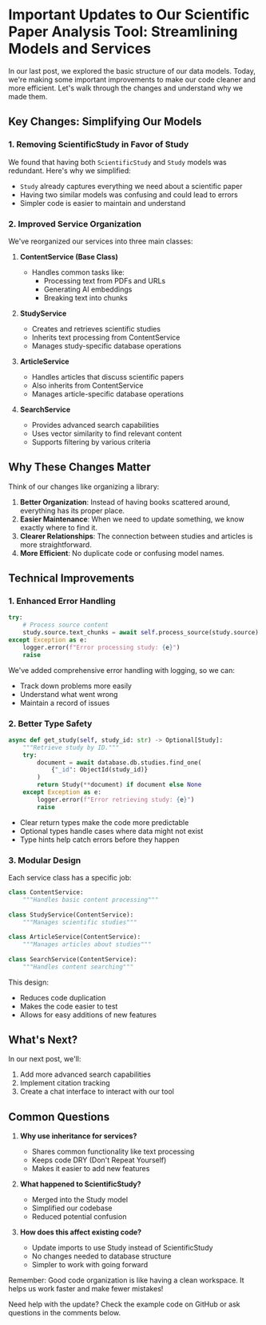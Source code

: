 # Important Updates to Our Scientific Paper Analysis Tool: Streamlining Models and Services

In our last post, we explored the basic structure of our data models. Today, we're making some important improvements to make our code cleaner and more efficient. Let's walk through the changes and understand why we made them.

## Key Changes: Simplifying Our Models

### 1. Removing ScientificStudy in Favor of Study

We found that having both `ScientificStudy` and `Study` models was redundant. Here's why we simplified:

- `Study` already captures everything we need about a scientific paper
- Having two similar models was confusing and could lead to errors
- Simpler code is easier to maintain and understand

### 2. Improved Service Organization

We've reorganized our services into three main classes:

1. **ContentService (Base Class)**
   - Handles common tasks like:
     - Processing text from PDFs and URLs
     - Generating AI embeddings
     - Breaking text into chunks

2. **StudyService**
   - Creates and retrieves scientific studies
   - Inherits text processing from ContentService
   - Manages study-specific database operations

3. **ArticleService**
   - Handles articles that discuss scientific papers
   - Also inherits from ContentService
   - Manages article-specific database operations

4. **SearchService**
   - Provides advanced search capabilities
   - Uses vector similarity to find relevant content
   - Supports filtering by various criteria

## Why These Changes Matter

Think of our changes like organizing a library:

1. **Better Organization**: Instead of having books scattered around, everything has its proper place.
2. **Easier Maintenance**: When we need to update something, we know exactly where to find it.
3. **Clearer Relationships**: The connection between studies and articles is more straightforward.
4. **More Efficient**: No duplicate code or confusing model names.

## Technical Improvements

### 1. Enhanced Error Handling

```python
try:
    # Process source content
    study.source.text_chunks = await self.process_source(study.source)
except Exception as e:
    logger.error(f"Error processing study: {e}")
    raise
```

We've added comprehensive error handling with logging, so we can:
- Track down problems more easily
- Understand what went wrong
- Maintain a record of issues

### 2. Better Type Safety

```python
async def get_study(self, study_id: str) -> Optional[Study]:
    """Retrieve study by ID."""
    try:
        document = await database.db.studies.find_one(
            {"_id": ObjectId(study_id)}
        )
        return Study(**document) if document else None
    except Exception as e:
        logger.error(f"Error retrieving study: {e}")
        raise
```

- Clear return types make the code more predictable
- Optional types handle cases where data might not exist
- Type hints help catch errors before they happen

### 3. Modular Design

Each service class has a specific job:

```python
class ContentService:
    """Handles basic content processing"""
    
class StudyService(ContentService):
    """Manages scientific studies"""
    
class ArticleService(ContentService):
    """Manages articles about studies"""
    
class SearchService(ContentService):
    """Handles content searching"""
```

This design:
- Reduces code duplication
- Makes the code easier to test
- Allows for easy additions of new features

## What's Next?

In our next post, we'll:
1. Add more advanced search capabilities
2. Implement citation tracking
3. Create a chat interface to interact with our tool

## Common Questions

1. **Why use inheritance for services?**
   - Shares common functionality like text processing
   - Keeps code DRY (Don't Repeat Yourself)
   - Makes it easier to add new features

2. **What happened to ScientificStudy?**
   - Merged into the Study model
   - Simplified our codebase
   - Reduced potential confusion

3. **How does this affect existing code?**
   - Update imports to use Study instead of ScientificStudy
   - No changes needed to database structure
   - Simpler to work with going forward

Remember: Good code organization is like having a clean workspace. It helps us work faster and make fewer mistakes!

Need help with the update? Check the example code on GitHub or ask questions in the comments below.
